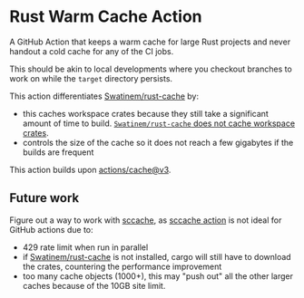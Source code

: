 # Rust Warm Cache Action

A GitHub Action that keeps a warm cache for large Rust projects and never handout a cold cache for any of the CI jobs.

This should be akin to local developments where you checkout branches to work on while the `target` directory persists.

This action differentiates [Swatinem/rust-cache](https://github.com/Swatinem/rust-cache) by:

* this caches workspace crates because they still take a significant amount of time to build. [`Swatinem/rust-cache` does not cache workspace crates](https://github.com/Swatinem/rust-cache/issues/37#issuecomment-944697938).
* controls the size of the cache so it does not reach a few gigabytes if the builds are frequent

This action builds upon [actions/cache@v3](https://github.com/actions/cache).

## Future work

Figure out a way to work with [sccache](https://github.com/mozilla/sccache), as [sccache action](https://github.com/Mozilla-Actions/sccache-action) is not ideal for GitHub actions due to:

* 429 rate limit when run in parallel
* if [Swatinem/rust-cache](https://github.com/Swatinem/rust-cache) is not installed, cargo will still have to download the crates, countering the performance improvement
* too many cache objects (1000+), this may "push out" all the other larger caches because of the 10GB site limit.
